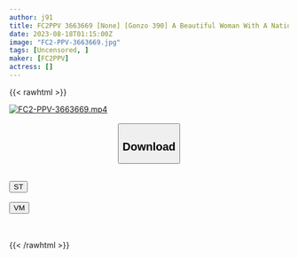 ```yaml
---
author: j91
title: FC2PPV 3663669 [None] [Gonzo 390] A Beautiful Woman With A National Treasure-Class Facial Deviation Is Back Even More Beautiful! Frustration And Erotic Power Up ♡ Uncle Excited About God’s Constriction & Beautiful Big Tits ♡ Two Consecutive Vaginal Cum Shots To The Back Of The Pussy! *Bonus High-Definition Version
date: 2023-08-18T01:15:00Z
image: "FC2-PPV-3663669.jpg"
tags: [Uncensored, ]
maker: [FC2PPV]
actress: []
---
```



{{< rawhtml >}}

<div class="video" data-videoid="w7vgqXWJ8YtJ2KJ">
    <a href="javascript:;">
        <img src="https://my.j91.asia/posts/FC2-PPV-3663669/FC2-PPV-3663669.jpg" width="WIDTH" height="HEIGHT" alt="FC2-PPV-3663669.mp4" loading="lazy">
    </a>
</div>

<script type="text/javascript" src="https://j91.asia/asset/on-demand-st.js"></script>

<br>
  <link rel="stylesheet" href="https://j91.asia/asset/bs5.css">
  
  <center>
  <button class="btn btn-primary" type="button" data-bs-toggle="collapse" data-bs-target=".multi-collapse" aria-expanded="false" aria-controls="multiCollapseExample1 multiCollapseExample2"><h2>Download</h2></button></center>
</p>
<div class="row">
  <div class="col">
    <div class="collapse multi-collapse" id="multiCollapseExample1">
      <div class="card card-body">
	      	      <br>
<div class="buttons">  
<a href="https://streamtape.to/v/w7vgqXWJ8YtJ2KJ"><button class="btn-hover color-3"><i class="fa fa-download"></i> ST</button></a></div>
    </div>
  </div>
</div>
  <div class="col">
    <div class="collapse multi-collapse" id="multiCollapseExample2">
      <div class="card card-body">
	      <br>
<div class="buttons">
    <a href="https://vidmoly.to/19h9yub7p7m6.html"><button class="btn-hover color-9"><i class="fa fa-download"></i> VM</button></a></div>
<br><br>
      </div>
    </div>
  </div>
</div>

{{< /rawhtml >}}